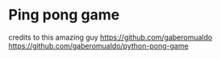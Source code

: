 # Ping pong game
credits to this amazing guy
https://github.com/gaberomualdo
https://github.com/gaberomualdo/python-pong-game

